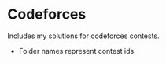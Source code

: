 # Codeforces

Includes my solutions for codeforces contests.
 
* Folder names represent contest ids.
